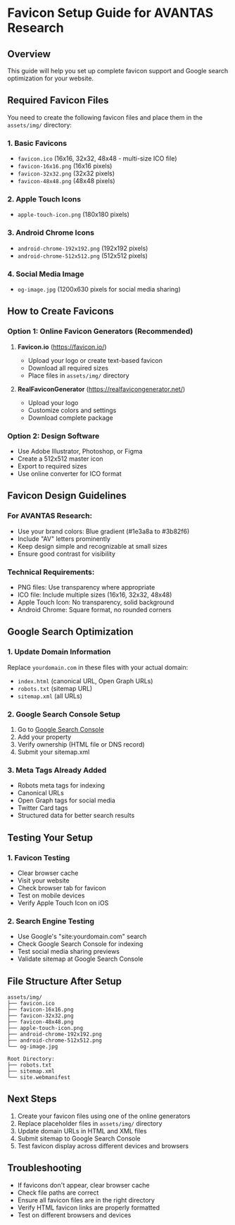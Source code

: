# Favicon Setup Guide for AVANTAS Research

## Overview
This guide will help you set up complete favicon support and Google search optimization for your website.

## Required Favicon Files

You need to create the following favicon files and place them in the `assets/img/` directory:

### 1. Basic Favicons
- `favicon.ico` (16x16, 32x32, 48x48 - multi-size ICO file)
- `favicon-16x16.png` (16x16 pixels)
- `favicon-32x32.png` (32x32 pixels)
- `favicon-48x48.png` (48x48 pixels)

### 2. Apple Touch Icons
- `apple-touch-icon.png` (180x180 pixels)

### 3. Android Chrome Icons
- `android-chrome-192x192.png` (192x192 pixels)
- `android-chrome-512x512.png` (512x512 pixels)

### 4. Social Media Image
- `og-image.jpg` (1200x630 pixels for social media sharing)

## How to Create Favicons

### Option 1: Online Favicon Generators (Recommended)
1. **Favicon.io** (https://favicon.io/)
   - Upload your logo or create text-based favicon
   - Download all required sizes
   - Place files in `assets/img/` directory

2. **RealFaviconGenerator** (https://realfavicongenerator.net/)
   - Upload your logo
   - Customize colors and settings
   - Download complete package

### Option 2: Design Software
- Use Adobe Illustrator, Photoshop, or Figma
- Create a 512x512 master icon
- Export to required sizes
- Use online converter for ICO format

## Favicon Design Guidelines

### For AVANTAS Research:
- Use your brand colors: Blue gradient (#1e3a8a to #3b82f6)
- Include "AV" letters prominently
- Keep design simple and recognizable at small sizes
- Ensure good contrast for visibility

### Technical Requirements:
- PNG files: Use transparency where appropriate
- ICO file: Include multiple sizes (16x16, 32x32, 48x48)
- Apple Touch Icon: No transparency, solid background
- Android Chrome: Square format, no rounded corners

## Google Search Optimization

### 1. Update Domain Information
Replace `yourdomain.com` in these files with your actual domain:
- `index.html` (canonical URL, Open Graph URLs)
- `robots.txt` (sitemap URL)
- `sitemap.xml` (all URLs)

### 2. Google Search Console Setup
1. Go to [Google Search Console](https://search.google.com/search-console)
2. Add your property
3. Verify ownership (HTML file or DNS record)
4. Submit your sitemap.xml

### 3. Meta Tags Already Added
- Robots meta tags for indexing
- Canonical URLs
- Open Graph tags for social media
- Twitter Card tags
- Structured data for better search results

## Testing Your Setup

### 1. Favicon Testing
- Clear browser cache
- Visit your website
- Check browser tab for favicon
- Test on mobile devices
- Verify Apple Touch Icon on iOS

### 2. Search Engine Testing
- Use Google's "site:yourdomain.com" search
- Check Google Search Console for indexing
- Test social media sharing previews
- Validate sitemap at Google Search Console

## File Structure After Setup
```
assets/img/
├── favicon.ico
├── favicon-16x16.png
├── favicon-32x32.png
├── favicon-48x48.png
├── apple-touch-icon.png
├── android-chrome-192x192.png
├── android-chrome-512x512.png
└── og-image.jpg

Root Directory:
├── robots.txt
├── sitemap.xml
└── site.webmanifest
```

## Next Steps
1. Create your favicon files using one of the online generators
2. Replace placeholder files in `assets/img/` directory
3. Update domain URLs in HTML and XML files
4. Submit sitemap to Google Search Console
5. Test favicon display across different devices and browsers

## Troubleshooting
- If favicons don't appear, clear browser cache
- Check file paths are correct
- Ensure all favicon files are in the right directory
- Verify HTML favicon links are properly formatted
- Test on different browsers and devices 
